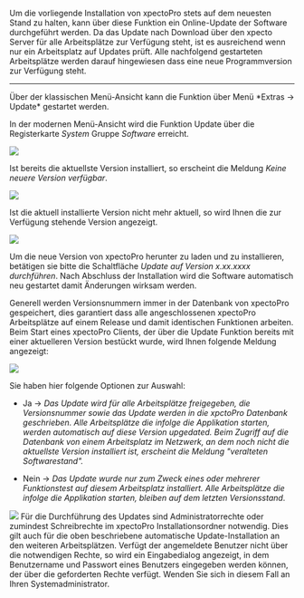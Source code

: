 Um die vorliegende Installation von xpectoPro stets auf dem neuesten Stand zu halten, kann über diese Funktion ein Online-Update der Software durchgeführt werden. Da das Update nach Download über den xpecto Server für alle Arbeitsplätze zur Verfügung steht, ist es ausreichend wenn nur ein Arbeitsplatz auf Updates prüft. Alle nachfolgend gestarteten Arbeitsplätze werden darauf hingewiesen dass eine neue Programmversion zur Verfügung steht.
<hr size="3" noshade>
Über der klassischen Menü-Ansicht kann die Funktion über Menü *Extras → Update* gestartet werden.

In der modernen Menü-Ansicht wird die Funktion Update über die Registerkarte *System* Gruppe *Software* erreicht.

![](http://xpecto.github.io/docs/xpecto/Extras/Update/Update_Menue.png)


Ist bereits die aktuellste Version installiert, so erscheint die Meldung *Keine neuere Version verfügbar*.

![](http://xpecto.github.io/docs/xpecto/Extras/Update/Update_keine_Version.png)   

 Ist die aktuell installierte Version nicht mehr aktuell, so wird Ihnen die zur Verfügung stehende Version angezeigt.
 
   ![](http://xpecto.github.io/docs/xpecto/Extras/Update/Update_Version.png)  

Um die neue Version von xpectoPro herunter zu laden und zu installieren, betätigen sie bitte die Schaltfläche *Update auf Version x.xx.xxxx durchführen*. Nach Abschluss der Installation wird die Software automatisch neu gestartet damit Änderungen wirksam werden.

Generell werden Versionsnummern immer in der Datenbank von xpectoPro gespeichert, dies garantiert dass alle angeschlossenen xpectoPro Arbeitsplätze auf einem Release und damit identischen Funktionen arbeiten. Beim Start eines xpectoPro Clients, der über die Update Funktion bereits mit einer aktuelleren Version bestückt wurde, wird Ihnen folgende Meldung angezeigt:

![](http://xpecto.github.io/docs/xpecto/Extras/Update/Update.png)

Sie haben hier folgende Optionen zur Auswahl:

 - Ja -> *Das Update wird für alle Arbeitsplätze freigegeben, die Versionsnummer sowie das Update werden in die xpctoPro Datenbank geschrieben. Alle Arbeitsplätze die infolge die Applikation starten, werden automatisch auf diese Version upgedated. Beim Zugriff auf die Datenbank von einem Arbeitsplatz im Netzwerk, an dem noch nicht die aktuellste Version installiert ist, erscheint die Meldung "veralteten Softwarestand".*

 - Nein -> *Das Update wurde nur zum Zweck eines oder mehrerer Funktionstest auf diesem Arbeitsplatz installiert. Alle Arbeitsplätze die infolge die Applikation starten, bleiben auf dem letzten Versionsstand*.



![](http://xpecto.github.io/docs/xpecto/Grafiken/Achtung.png)  Für die Durchführung des Updates sind Administratorrechte oder zumindest Schreibrechte im xpectoPro Installationsordner notwendig. Dies gilt auch für die oben beschriebene automatische Update-Installation an den weiteren Arbeitsplätzen. Verfügt der angemeldete Benutzer nicht über die notwendigen Rechte, so wird ein Eingabedialog angezeigt, in dem Benutzername und Passwort eines Benutzers eingegeben werden können, der über die geforderten Rechte verfügt. Wenden Sie sich in diesem Fall an Ihren Systemadministrator.

